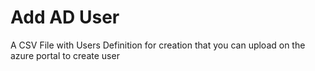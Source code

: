 # Add AD User

A CSV File with Users Definition for creation that you can upload on the azure portal to create user



